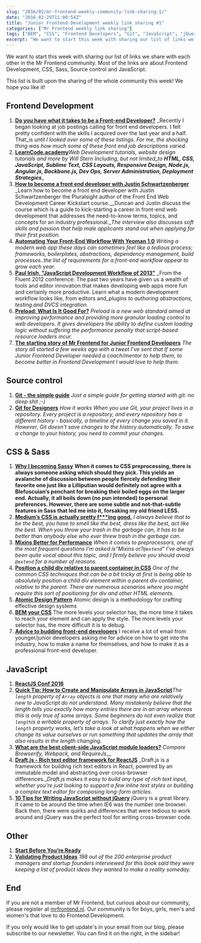 ```yaml
---
slug: "2016/02/mr-frontend-weekly-community-link-sharing-1/"
date: "2016-02-29T11:00:54Z"
title: "Junior Frontend Development weekly link sharing #1"
categories: ["Mr Frontend weekly link sharing"]
tags: ["BEM", "CSS", "Frontend Developers", "Git", "JavaScript", "jQuery", "ReactJS", "Sass"]
excerpt: "We want to start this week with sharing our list of links we share with each other in the Mr Fronte..."
---
```


We want to start this week with sharing our list of links we share with each other in the Mr Frontend community. Most of the links are about Frontend Development, CSS, Sass, Source control and JavaScript.

This list is built upon the sharing of the whole community this week! We hope you like it!

## Frontend Development

1. **[Do you have what it takes to be a Front-end Developer?](http://learntocodewith.me/web-dev/front-end-developer-skills/)** _Recently I began looking at job postings calling for front end developers. I felt pretty confident with the skills I acquired over the last year and a half. That_is _until I looked over some of these listings. For me, the shocking thing was how much some of these front end job descriptions varied._
2. [**LearnCode.academy**](https://www.youtube.com/channel/UCVTlvUkGslCV_h-nSAId8Sw)_Web Development tutorials, website design tutorials and more by Will Stern Including, but not limited_to __HTML, CSS, JavaScript, Sublime Text, CSS Layouts, Responsive Design, Node.js, Angular.js, Backbone.js, Dev Ops, Server Administration, Deployment Strategies____
3. **[How to become a front end developer with Justin Schwartzenberger](https://www.youtube.com/watch?v=eq8p5s3vz5M)** _Learn how to become a front end developer with Justin Schwartzenberger the Pluralsight author of the Front End Web Development Career Kickstart course.__Duncan and Justin discuss the course which is a guide to kick-starting a career in front-end web development that addresses the need-to-know terms, topics, and concepts for an industry professional.__The interview also discusses soft skills and passion that help male applicants stand out when applying for their first position._
4. **[Automating Your Front-End Workflow With Yeoman 1.0](https://www.youtube.com/watch?v=iUQ1fvdO9GY)** _Writing a modern web app these days can sometimes feel like a tedious process; frameworks, boilerplates, abstractions, dependency management, build processes..the list of requirements for a front-end workflow appear to grow each year._
5. **[Paul Irish, "JavaScript Development Workflow of 2013"](https://www.youtube.com/watch?v=f7AU2Ozu8eo)** _From the Fluent 2012 conference: The past two years have given us a wealth of tools and editor innovation that makes developing web apps more fun and certainly more productive. Learn what a modern development workflow looks like, from editors and_plugins _to authoring abstractions, testing and DVCS integration._
6. **[Preload: What Is It Good For?](https://www.smashingmagazine.com/2016/02/preload-what-is-it-good-for/)** _Preload is a new web standard aimed at improving performance and providing more granular loading control to web developers. It gives developers the ability to define custom loading logic without suffering the performance penalty that script-based resource loaders incur._
7. **[The starting story of Mr Frontend for Junior Frontend Developers](http://blog.mrfrontend.nl/2016/02/the-starting-story-of-mr-frontend-nl/)** _The story all started a few weeks ago with a tweet I’ve sent that If some Junior Frontend Developer needed a coach/mentor to help them, to become better in Frontend Development I would love to help them._

## Source control

1. **[Git - the simple guide](http://rogerdudler.github.io/git-guide/)** _Just a simple guide for getting started with git. no deep shit ;-)_
2. **[Git for Designers](https://medium.com/@dfosco/git-for-designers-856c434716e#.9xm5m7u53)** _How it works When you use Git, your project lives in a repository. Every project is a repository, and every repository has a different history - basically, a timeline of every change you saved in it. However, Git doesn't save changes to the history automatically. To save a change to your history, you need to commit your changes._

## CSS & Sass

1. **[Why I becoming Sassy](https://medium.com/@brenolf/why-i-m-becoming-sassy-8b4fe456558c#.2enp0zgp3)** __When it comes to CSS preprocessing, there is always someone asking which should they pick. This yields an avalanche of discussion between people fiercely defending their favorite one just like a Lilliputian would definitely not agree with a Blefuscuian’s penchant for breaking their boiled eggs on the larger end. Actually, it all boils down (no pun intended) to personal preferences. However, there are some subtle and not-that-subtle features in Sass that led me into it, forsaking my old friend LESS.__
2. **[Medium’s CSS is actually pretty f***ing good.](https://medium.com/@fat/mediums-css-is-actually-pretty-fucking-good-b8e2a6c78b06#.vtyul8bya)** _I always believe that to be the best, you have to smell like the best, dress like the best, act like the best. When you throw your trash in the garbage can, it has to be better than anybody else who ever threw trash in the garbage can._
3. **[Mixins Better for Performance](http://csswizardry.com/2016/02/mixins-better-for-performance/)** _When it comes to preprocessors, one of the most frequent questions I’m asked is<q>Mixins or?`@extend`</q> I’ve always been quite vocal about this topic, and I firmly believe you should avoid `@extend` for a number of reasons._
4. **[Position a child div relative to parent container in CSS](http://www.webdevdoor.com/html-css/css-position-child-div-parent)** _One of the common CSS techniques that can be a bit tricky at first is being able to absolutely position a child div element within a parent div container, relative to the parent. There are numerous scenarios where you might require this sort of positioning for div and other HTML elements._
5. **[Atomic Design Pattern](http://atomicdesign.bradfrost.com/)** Atomic design is a methodology for crafting effective design systems
6. **[BEM your CSS](http://slides.com/raymonschouwenaar-1/bem-your-css#/)** The more levels your selector has, the more time it takes to reach your element and can apply the style. The more levels your selector has, the more difficult it is to debug.
7. **[Advice to budding front-end developers](http://csswizardry.com/2014/08/advice-to-budding-front-end-developers/)** I receive a lot of email from younger/junior developers asking me for advice on how to get into the industry, how to make a name for themselves, and how to make it as a professional front-end developer.

## JavaScript

1. **[ReactJS Conf 2016](https://www.youtube.com/playlist?list=PLb0IAmt7-GS0M8Q95RIc2lOM6nc77q1IY)**
2. [**Quick Tip: How to Create and Manipulate Arrays in JavaScript**](http://www.sitepoint.com/quick-tip-create-manipulate-arrays-in-javascript/)_The `length` property of `Array` objects is one that many who are relatively new to JavaScript do not understand. Many mistakenly believe that the length tells you exactly how many entries there are in an array whereas this is only true of some arrays. Some beginners do not even realize that `length`is a writable property of arrays. To clarify just exactly how the `length` property works, let’s take a look at what happens when we either change its value ourselves or run something that updates the array that also results in the length changing._
3. **[What are the best client-side JavaScript module loaders?](http://www.slant.co/topics/1089/compare/~webpack_vs_browserify_vs_requirejs)** _Compare Browserify, Webpack, and RequireJs___
4. **[Draft.js - Rich text editor framework for ReactJS](http://facebook.github.io/draft-js/)** _Draft.js is a framework for building rich text editors in React, powered by an immutable model and abstracting over cross-browser differences.__Draft.js makes it easy to build any type of rich text input, whether you're just looking to support a few inline text styles or building a complex text editor for composing long-form articles._
5. **[10 Tips for Writing JavaScript without jQuery](http://tutorialzine.com/2014/06/10-tips-for-writing-javascript-without-jquery/)** jQuery is a great library. It came to be around the time when IE6 was the number one browser. Back then, there were quirks and differences that were tedious to work around and jQuery was the perfect tool for writing cross-browser code.

## Other

1. **[Start Before You’re Ready](https://medium.com/life-learning/start-before-you-re-ready-ac7d5608c83d#.1sk29f6tc)**
2. **[Validating Product Ideas](http://alistapart.com/article/validating-product-ideas)** _198 out of the 200 enterprise product managers and startup founders interviewed for this book said they were keeping a list of product ideas they wanted to make a reality someday._

## End

If you are not a member of Mr Frontend, but curious about our community, please register at [mrfrontend.nl](http://mrfrontend.nl). Our community is for boys, girls, men's and women's that love to do Frontend Development.

If you only would like to get update's in your email from our blog, please subscribe to our newsletter. You can find it on the right, in the sidebar!